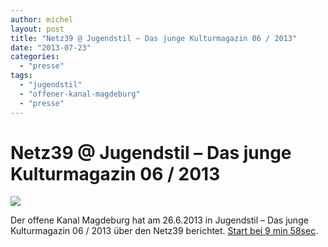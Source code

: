 ```yaml
---
author: michel
layout: post
title: "Netz39 @ Jugendstil – Das junge Kulturmagazin 06 / 2013"
date: "2013-07-23"
categories: 
  - "presse"
tags: 
  - "jugendstil"
  - "offener-kanal-magdeburg"
  - "presse"
---
```


# Netz39 @ Jugendstil – Das junge Kulturmagazin 06 / 2013

[![](https://img.youtube.com/vi/AmGMfWSM1Is/0.jpg)](https://www.youtube.com/watch?v=AmGMfWSM1Is&feature=youtu.be&t=9m58s)

Der offene Kanal Magdeburg hat am 26.6.2013 in Jugendstil – Das junge Kulturmagazin 06 / 2013 über den Netz39 berichtet. [Start bei 9 min 58sec](http://www.youtube.com/watch?v=AmGMfWSM1Is&feature=youtu.be&t=9m58s).
